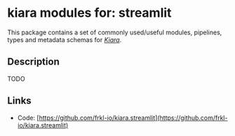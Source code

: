 # kiara modules for: streamlit

This package contains a set of commonly used/useful modules, pipelines, types and metadata schemas for [*Kiara*](https://github.com/frkl-io/kiara).


## Description

TODO

## Links

 - Code: [https://github.com/frkl-io/kiara.streamlit](https://github.com/frkl-io/kiara.streamlit)
